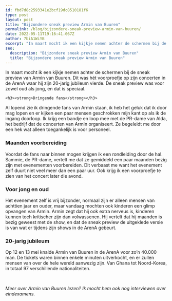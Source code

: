 ```yaml
---
id: fbd7d8c2593341e2bcf19dc8510181f6
type: post
layout: post
title: "Bijzondere sneak preview Armin van Buuren"
permalink: /blog/bijzondere-sneak-preview-armin-van-buuren/
date: 2022-05-11T19:16:41.067Z
author: 7biA1WiYB
excerpt: "In maart mocht ik een kijkje nemen achter de schermen bij de sneak preview van Armin van Buuren. Dit was hét voorproefje op zijn concerten in de ArenA waar hij zijn 20-jarig jubileum vierde. De sneak preview was voor zowel oud als jong, en dat is speciaal.  "
seo:
  description: "Bijzondere sneak preview Armin van Buuren"
  title: "Bijzondere sneak preview Armin van Buuren"
---
```

In maart mocht ik een kijkje nemen achter de schermen bij de sneak preview van Armin van Buuren. Dit was hét voorproefje op zijn concerten in de ArenA waar hij zijn 20-jarig jubileum vierde. De sneak preview was voor zowel oud als jong, en dat is speciaal.  

    <h3><strong>Dringende fans</strong></h3>
<p>Al lopend zie ik dringende fans van Armin staan, ik heb het geluk dat ik door mag lopen en er kijken een paar mensen geschrokken mijn kant op als ik de ingang doorloop. Ik krijg een bandje en loop mee met de PR-dame van Alda, het bedrijf dat de concerten van Armin organiseert. Ze begeleidt me door een hek wat alleen toegankelijk is voor personeel.</p>
<h3>Maanden voorbereiding</h3>
<p>Voordat de fans naar binnen mogen krijgen ik een rondleiding door de hal. Sammie, de PR-dame, vertelt me dat ze gemiddeld een paar maanden bezig zijn met evenementen voorbereiden. Dit verbaast me want het evenement zelf duurt niet veel meer dan een paar uur. Ook krijg ik een voorproefje te zien van het concert later die avond.</p>
<h3>Voor jong en oud</h3>
<p>Het evenement zelf is vrij bijzonder, normaal zijn er alleen mensen van achttien jaar en ouder, maar vandaag mochten ook kinderen een glimp opvangen van Armin. Armin zegt dat hij ook extra nerveus is, kinderen kunnen toch kritischer zijn dan volwassenen. Hij vertelt dat hij maanden is bezig geweest met de show, en dat de sneak preview de uitgeklede versie is van wat er tijdens zijn shows in de ArenA gebeurt.</p>
<h3>20-jarig jubileum</h3>
<p>Op 12 en 13 mei knalde Armin van Buuren in de ArenA voor zo’n 40.000 man. De tickets waren binnen enkele minuten uitverkocht, en er zullen mensen van over de hele wereld aanwezig zijn. Van Ghana tot Noord-Korea, in totaal 97 verschillende nationaliteiten.</p>
<p> </p>
<p><em>Meer over Armin van Buuren lezen? Ik mocht hem ook nog interviewen over eindexamens.</em></p>
<p> </p>  
